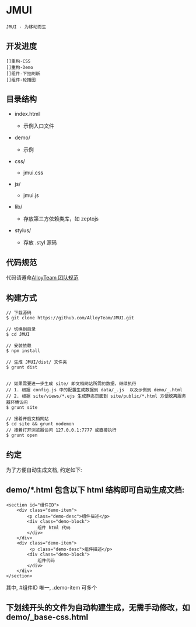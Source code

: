 # JMUI
    
    JMUI - 为移动而生


## 开发进度

    []重构-CSS
    []重构-Demo
    []组件-下拉刷新
    []组件-轮播图

## 目录结构

- index.html
    + 示例入口文件
- demo/
    + 示例
- css/
   + jmui.css
- js/
   + jmui.js
- lib/
   + 存放第三方依赖类库，如 zeptojs

- stylus/
    + 存放 .styl 源码


## 代码规范

代码请遵命[AlloyTeam 团队规范](http://alloyteam.github.io/code-guide/#css)

## 构建方式
    
    // 下载源码
    $ git clone https://github.com/AlloyTeam/JMUI.git

    // 切换到目录
    $ cd JMUI

    // 安装依赖
    $ npm install 

    // 生成 JMUI/dist/ 文件夹
    $ grunt dist


    // 如果需要进一步生成 site/ 即文档网站所需的数据，继续执行
    // 1. 根据 config.js 中的配置生成数据到 data/_.js  以及示例到 demo/_.html
    // 2. 根据 site/views/*.ejs 生成静态页面到 site/public/*.html 方便脱离服务器环境访问
    $ grunt site

    // 接着开启文档网站
    $ cd site && grunt nodemon
    // 接着打开浏览器访问 127.0.0.1:7777 或直接执行
    $ grunt open


## 约定

为了方便自动生成文档, 约定如下:

## demo/*.html 包含以下 html 结构即可自动生成文档:

    <section id="组件ID">
        <div class="demo-item">
            <p class="demo-desc">组件描述</p>
            <div class="demo-block">
                组件 html 代码
            </div>
        </div>
        <div class="demo-item">
             <p class="demo-desc">组件描述</p>
            <div class="demo-block">
                组件代码
            </div>
        </div>
    </section>

其中, #组件ID 唯一, .demo-item 可多个

## 下划线开头的文件为自动构建生成，无需手动修改，如 demo/_base-css.html





